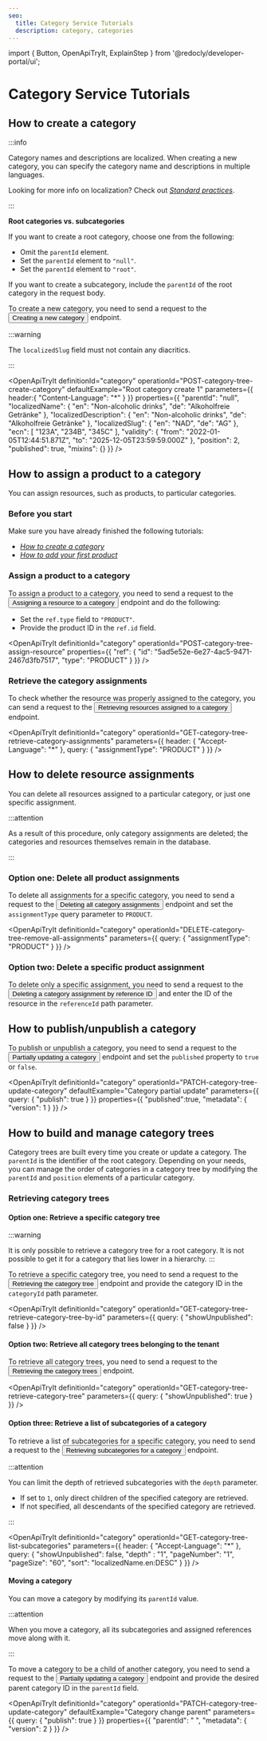 ```yaml
---
seo:
  title: Category Service Tutorials
  description: category, categories
---
```


import {
  Button,
  OpenApiTryIt,
  ExplainStep
} from '@redocly/developer-portal/ui';

# Category Service Tutorials

## How to create a category

:::info

Category names and descriptions are localized. When creating a new category, you can specify the category name and descriptions in multiple languages.

Looking for more info on localization? Check out [*Standard practices*](/content/standard-practices).

:::

**Root categories vs. subcategories**

If you want to create a root category, choose one from the following:
* Omit the `parentId` element.
* Set the `parentId` element to `"null"`.
* Set the `parentId` element to `"root"`.

If you want to create a subcategory, include the `parentId` of the root category in the request body. 

To create a new category, you need to send a request to the <nobr><Button to="/openapi/category/#operation/POST-category-tree-create-category" size="small">Creating a new category</Button></nobr> endpoint.

:::warning

The `localizedSlug` field must not contain any diacritics.

:::

<OpenApiTryIt
  definitionId="category"
  operationId="POST-category-tree-create-category"
  defaultExample="Root category create 1"
  parameters={{
    header:{
        "Content-Language": "*"
    }
  }}
  properties={{
    "parentId": "null",
    "localizedName": {
        "en": "Non-alcoholic drinks",
        "de": "Alkoholfreie Getränke"
    },
    "localizedDescription": {
        "en": "Non-alcoholic drinks",
        "de": "Alkoholfreie Getränke"
    },
    "localizedSlug": {
        "en": "NAD",
        "de": "AG"
    },
    "ecn": [
        "123A",
        "234B",
        "345C"
    ],
    "validity": {
        "from": "2022-01-05T12:44:51.871Z",
        "to": "2025-12-05T23:59:59.000Z"
    },
    "position": 2,
    "published": true,
    "mixins": {}
  }}
/>

## How to assign a product to a category

You can assign resources, such as products, to particular categories.

### Before you start

Make sure you have already finished the following tutorials:

* [*How to create a category*](#how-to-create-a-category)
* [*How to add your first product*](/content/product/#how-to-add-your-first-product)

### Assign a product to a category

To assign a product to a category, you need to send a request to the <nobr><Button to="/openapi/category/#operation/POST-category-tree-assign-resource" size="small">Assigning a resource to a category</Button></nobr> endpoint and do the following:
* Set the `ref.type` field to `"PRODUCT"`.
* Provide the product ID in the `ref.id` field.

<OpenApiTryIt
  definitionId="category"
  operationId="POST-category-tree-assign-resource"
  properties={{
    "ref": {
        "id": "5ad5e52e-6e27-4ac5-9471-2467d3fb7517",
        "type": "PRODUCT"  }
  }}
/>


### Retrieve the category assignments

To check whether the resource was properly assigned to the category, you can send a request to the <nobr><Button to="/openapi/category/#operation/GET-category-tree-retrieve-category-assignments" size="small">Retrieving resources assigned to a category</Button></nobr> endpoint.

<OpenApiTryIt
  definitionId="category"
  operationId="GET-category-tree-retrieve-category-assignments"
  parameters={{
    header: {
        "Accept-Language": "*"
    },
    query: {
        "assignmentType": "PRODUCT"
    }
  }}
/>

## How to delete resource assignments

You can delete all resources assigned to a particular category, or just one specific assignment.

:::attention 

As a result of this procedure, only category assignments are deleted; the categories and resources themselves remain in the database.

:::


### Option one: Delete all product assignments

To delete all assignments for a specific category, you need to send a request to the <nobr><Button to="/openapi/category/#operation/DELETE-category-tree-remove-all-assignments" size="small">Deleting all category assignments</Button></nobr> endpoint and set the `assignmentType` query parameter to `PRODUCT`.

<OpenApiTryIt
  definitionId="category"
  operationId="DELETE-category-tree-remove-all-assignments"
  parameters={{
    query: {
        "assignmentType": "PRODUCT"
    }
  }}
/>
 

### Option two: Delete a specific product assignment

To delete only a specific assignment, you need to send a request to the <nobr><Button to="/openapi/category/#operation/DELETE-category-tree-remove-category-assignment-by-reference-id" size="small">Deleting a category assignment by reference ID</Button></nobr> and enter the ID of the resource in the `referenceId` path parameter.

<OpenApiTryIt
  definitionId="category"
  operationId="DELETE-category-tree-remove-category-assignment-by-reference-id"
/>

## How to publish/unpublish a category

To publish or unpublish a category, you need to send a request to the <nobr> <Button to="/openapi/category/#operation/PATCH-category-tree-update-category" size="small">Partially updating a category</Button></nobr> endpoint and set the `published` property to `true` or `false`.

<OpenApiTryIt
  definitionId="category"
  operationId="PATCH-category-tree-update-category"
  defaultExample="Category partial update"
  parameters={{
    query: {
        "publish": true
    }
  }}
  properties={{
    "published":true,
    "metadata": {
        "version": 1
    }
  }}
/>


## How to build and manage category trees

Category trees are built every time you create or update a category. The `parentId` is the identifier of the root category. Depending on your needs, you can manage the order of categories in a category tree by modifying the `parentId` and `position` elements of a particular category.

### Retrieving category trees

#### Option one: Retrieve a specific category tree

:::warning

It is only possible to retrieve a category tree for a root category. It is not possible to get it for a category that lies lower in a hierarchy.
:::

To retrieve a specific category tree, you need to send a request to the <nobr><Button to="/openapi/category/#operation/GET-category-tree-retrieve-category-tree-by-id" size="small">Retrieving the category tree</Button></nobr> endpoint and provide the category ID in the `categoryId` path parameter.

<OpenApiTryIt
  definitionId="category"
  operationId="GET-category-tree-retrieve-category-tree-by-id"
  parameters={{
    query: {
        "showUnpublished": false
    }
  }}
/>

#### Option two: Retrieve all category trees belonging to the tenant

To retrieve all category trees, you need to send a request to the <nobr><Button to="/openapi/category/#operation/GET-category-tree-retrieve-category-tree" size="small">Retrieving the category trees</Button></nobr> endpoint.

<OpenApiTryIt
  definitionId="category"
  operationId="GET-category-tree-retrieve-category-tree"
  parameters={{
    query: {
        "showUnpublished": true
    }
  }}
/>


#### Option three: Retrieve a list of subcategories of a category

To retrieve a list of subcategories for a specific category, you need to send a request to the <nobr><Button to="/openapi/category/#operation/GET-category-tree-list-subcategories" size="small">Retrieving subcategories for a category</Button></nobr> endpoint.

:::attention

You can limit the depth of retrieved subcategories with the `depth` parameter.

* If set to `1`, only direct children of the specified category are retrieved.
* If not specified, all descendants of the specified category are retrieved. 

:::

<OpenApiTryIt
  definitionId="category"
  operationId="GET-category-tree-list-subcategories"
  parameters={{
    header: {
        "Accept-Language": "*"
    },
    query: {
        "showUnpublished": false,
        "depth" : "1",
        "pageNumber": "1",
        "pageSize": "60",
        "sort": "localizedName.en:DESC"
    }
  }}
/>


#### Moving a category

You can move a category by modifying its `parentId` value.

:::attention

When you move a category, all its subcategories and assigned references move along with it. 

:::

To move a category to be a child of another category, you need to send a request to the <nobr><Button to="/openapi/category/#operation/PATCH-category-tree-update-category" size="small">Partially updating a category</Button></nobr> endpoint and provide the desired parent category ID in the `parentId` field.

<OpenApiTryIt
  definitionId="category"
  operationId="PATCH-category-tree-update-category"
  defaultExample="Category change parent"
  parameters={{
    query: {
        "publish": true
    }
  }}
  properties={{
    "parentId": " ",
    "metadata": {
        "version": 2
  }
  }}
/>